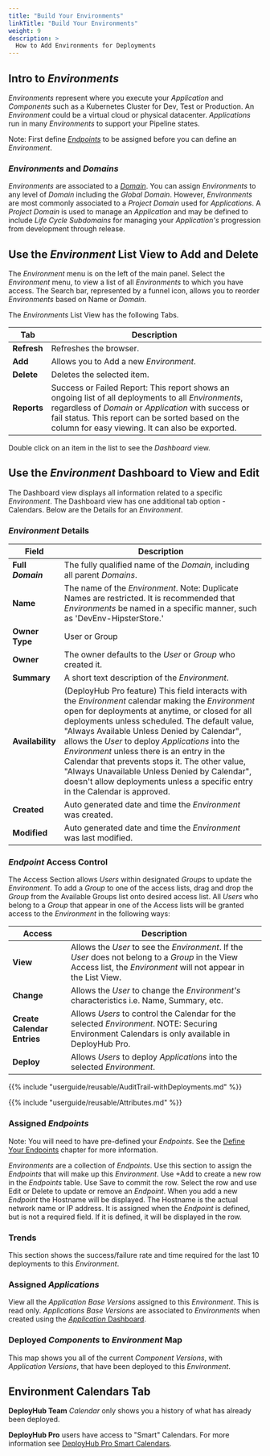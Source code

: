 ```yaml
---
title: "Build Your Environments"
linkTitle: "Build Your Environments"
weight: 9
description: >
  How to Add Environments for Deployments
---
```

## Intro to _Environments_

_Environments_ represent where you execute your _Application_ and _Components_ such as a Kubernetes Cluster for Dev, Test or Production. An _Environment_ could be a virtual cloud or physical datacenter.  _Applications_ run in many _Environments_ to support your Pipeline states.

Note: First define [_Endpoints_](/userguide/first-steps/2-define-endpoints/) to be assigned before you can define an _Environment_.

### _Environments_ and _Domains_

_Environments_ are associated to a [_Domain_](/userguide/first-steps/2-defining-domains/). You can assign _Environments_ to any level of _Domain_ including the _Global Domain_. However, _Environments_ are most commonly associated to a _Project Domain_ used for _Applications_. A _Project Domain_ is used to manage an _Application_ and may be defined to include _Life Cycle Subdomains_ for managing your _Application's_ progression from development through release.

## Use the _Environment_ List View to Add and Delete

The _Environment_ menu is on the left of the main panel. Select the _Environment_ menu, to view a list of all _Environments_ to which you have access. The Search bar, represented by a funnel icon, allows you to reorder _Environments_ based on Name or _Domain_.

The _Environments_ List View has the following Tabs.

| Tab | Description |
| --- | --- |
|**Refresh** | Refreshes the browser. |
| **Add** | Allows you to Add a new _Environment_. |
| **Delete** | Deletes the selected item. |
| **Reports** | Success or Failed Report:  This report shows an ongoing list of all deployments to all _Environments_, regardless of _Domain_ or _Application_ with success or fail status. This report can be sorted based on the column for easy viewing. It can also be exported. |

Double click on an item in the list to see the _Dashboard_ view.

## Use the _Environment_ Dashboard to View and Edit

The Dashboard view displays all information related to a specific _Environment_. The Dashboard view has one additional tab option - Calendars. Below are the Details for an _Environment_.

### _Environment_ Details

| Field | Description |
| --- | --- |
|**Full _Domain_**| The fully qualified name of the _Domain_, including all parent _Domains_.
| **Name**| The name of the _Environment_. Note: Duplicate Names are restricted. It is recommended that _Environments_ be named in a specific manner, such as 'DevEnv-HipsterStore.'|
|**Owner Type**| User or Group |
| **Owner**| The owner defaults to the _User_ or _Group_ who created it.  |
|**Summary**| A short text description of the _Environment_. |
|**Availability**| (DeployHub Pro feature) This field interacts with the _Environment_ calendar making the _Environment_ open for deployments at anytime, or closed for all deployments unless scheduled. The default value, "Always Available Unless Denied by Calendar", allows the _User_ to deploy _Applications_ into the _Environment_ unless there is an entry in the Calendar that prevents stops it. The other value, "Always Unavailable Unless Denied by Calendar", doesn't allow deployments unless a specific entry in the Calendar is approved. |
| **Created** | Auto generated date and time the _Environment_ was created. |
| **Modified** | Auto generated date and time the _Environment_ was last modified. |

### _Endpoint_ Access Control

The Access Section allows _Users_ within designated _Groups_ to update the _Environment_. To add a _Group_ to one of the access lists, drag and drop the _Group_ from the Available Groups list onto desired access list. All _Users_ who belong to a _Group_ that appear in one of the Access lists will be granted access to the _Environment_ in the following ways:

| Access | Description |
| --- | --- |
| **View** | Allows the _User_ to see the _Environment_. If the _User_ does not belong to a _Group_ in the View Access list, the _Environment_ will not appear in the List View. |
| **Change** | Allows the _User_ to change the _Environment's_ characteristics i.e. Name, Summary, etc. |
| **Create Calendar Entries** | Allows _Users_ to control the Calendar for the selected _Environment_. NOTE: Securing Environment Calendars is only available in DeployHub Pro.|
| **Deploy** | Allows _Users_ to deploy  _Applications_ into the selected _Environment_. |

{{% include "userguide/reusable/AuditTrail-withDeployments.md" %}}

{{% include "userguide/reusable/Attributes.md" %}}

### Assigned _Endpoints_

Note: You will need to have pre-defined your _Endpoints_.  See the [Define Your Endpoints](/userguide/first-steps/2-define-endpoints/) chapter for more information.

_Environments_ are a collection of _Endpoints_. Use this section to assign the _Endpoints_ that will make up this _Environment_. Use +Add to create a new row in the _Endpoints_ table. Use Save to commit the row.  Select the row and use Edit or Delete to update or remove an _Endpoint_. When you add a new _Endpoint_ the  Hostname will be displayed. The Hostname is the actual network name or IP address.  It is assigned when the _Endpoint_ is defined, but is not a required field. If it is defined, it will be displayed in the row.

### Trends

This section shows the success/failure rate and time required for the last 10 deployments to this _Environment_.

### Assigned _Applications_

View all the _Application Base Versions_ assigned to this _Environment_. This is read only.  _Applications Base Versions_ are associated to _Environments_ when created using the [_Application_ Dashboard](/userguide/packaging-applications/2-defining-applications/#viewing-and-editing-with-the-_application_-dashboard).

### Deployed _Components_ to _Environment_ Map

This map shows you all of the current _Component Versions_, with _Application Versions_, that have been deployed to this _Environment_.

## Environment Calendars Tab

**DeployHub Team** _Calendar_ only shows you a history of what has already been deployed.

**DeployHub Pro** users have access to "Smart" Calendars.  For more information see [DeployHub Pro Smart Calendars](/userguide/profeatures/calendar/).

